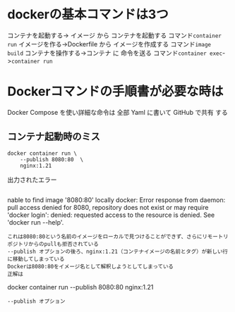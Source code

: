 # dockerの基本コマンドは3つ
コンテナを起動する-> イメージ から コンテナを起動する コマンド`container run`
イメージを作る->Dockerfile から イメージを作成する コマンド`image build`
コンテナを操作する->コンテナ に 命令を送る コマンド`container exec`->`container run`

# Dockerコマンドの手順書が必要な時は
Docker Compose を使い詳細な命令は 全部 Yaml に書いて GitHub で共有 する

## コンテナ起動時のミス
```
docker container run \
    --publish 8080:80  \
    nginx:1.21
```
出力されたエラー
```
```
nable to find image '8080:80' locally
docker: Error response from daemon: pull access denied for 8080, repository does not exist or may require 'docker login': denied: requested access to the resource is denied.
See 'docker run --help'.
```
これは8080:80という名前のイメージをローカルで見つけることができず、さらにリモートリポジトリからのpullも拒否されている
--publish オプションの後ろ、nginx:1.21（コンテナイメージの名前とタグ）が新しい行に移動してしまっている
Dockerは8080:80をイメージ名として解釈しようとしてしまっている
正解は
```
docker container run --publish 8080:80 nginx:1.21

```
--publish オプション
